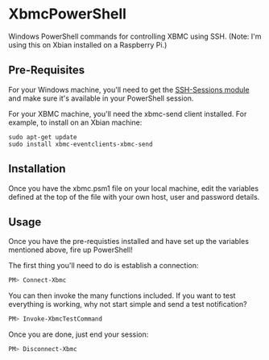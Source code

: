 # XbmcPowerShell

Windows PowerShell commands for controlling XBMC using SSH. (Note: I'm using this on Xbian installed on a Raspberry Pi.)

## Pre-Requisites

For your Windows machine, you'll need to get the [SSH-Sessions module](http://www.powershelladmin.com/wiki/SSH_from_PowerShell_using_the_SSH.NET_library) and make sure it's available in your PowerShell session.

For your XBMC machine, you'll need the xbmc-send client installed. For example, to install on an Xbian machine:

```console
sudo apt-get update
sudo install xbmc-eventclients-xbmc-send
```

## Installation

Once you have the xbmc.psm1 file on your local machine, edit the variables defined at the top of the file with your own host, user and password details.

## Usage

Once you have the pre-requisties installed and have set up the variables mentioned above, fire up PowerShell!

The first thing you'll need to do is establish a connection:

```powershell
PM> Connect-Xbmc
```

You can then invoke the many functions included. If you want to test everything is working, why not start simple and send a test notification?

```powershell
PM> Invoke-XbmcTestCommand
```

Once you are done, just end your session:

```powershell
PM> Disconnect-Xbmc
```
